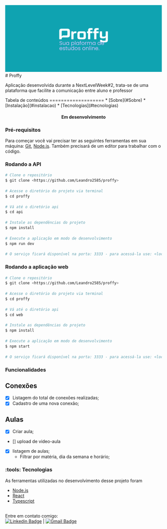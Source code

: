 <img alt="Proffy" title="Proffy" src="./assets/banner.svg"/>
# Proffy
<p align="left">
Aplicação desenvolvida durante a NextLevelWeek#2, trata-se de uma plataforma que facilite a comunicação entre aluno e professor
</p>
Tabela de conteúdos
===================
<!--ts-->
    * [Sobre](#Sobre)
    * [Instalação](#instalacao)
    * [Tecnologias](#tecnologias)
<!--te-->
<h4 align="center">
Em desenvolvimento
</h4>

### Pré-requisitos
Para começar você vai precisar ter as seguintes ferramentas em sua máquina:
[Git](https://git-scm.com), [Node.js](https://nodejs.org/en/).
Também precisará de um editor para trabalhar com o código.

### Rodando a API

``` bash
# Clone o repositório
$ git clone <https://github.com/Leandro2585/proffy>

# Acesse o diretório do projeto via terminal
$ cd proffy

# Vá até o diretório api
$ cd api

# Instale as dependências do projeto
$ npm install

# Execute a aplicação em modo de desenvolvimento
$ npm run dev

# O serviço ficará disponível na porta: 3333 - para acessá-la use: <localhost:3333>
```
### Rodando a aplicação web
``` bash
# Clone o repositório
$ git clone <https://github.com/Leandro2585/proffy>

# Acesse o diretório do projeto via terminal
$ cd proffy

# Vá até o diretório api
$ cd web

# Instale as dependências do projeto
$ npm install

# Execute a aplicação em modo de desenvolvimento
$ npm start

# O serviço ficará disponível na porta: 3333 - para acessá-la use: <localhost:3000>
```
### Funcionalidades

## Conexões

- [x] Listagem do total de conexões realizadas;
- [x] Cadastro de uma nova conexão;

## Aulas
- [x] Criar aula;
- [] upload de video-aula
- [x] listagem de aulas;
    - Filtrar por matéria, dia da semana e horário;
### :tools: Tecnologias
As ferramentas utilizadas no desenvolvimento desse projeto foram
- [Node.js](https://nodejs.org/en/)
- [React](https://pt-br.reactjs.org/)
- [Typescript](https://typescriptlang.org/)

 <br/> Entre em contato comigo:<br/> [![Linkedin Badge](https://img.shields.io/badge/-LeandroReal-blue?style=flat-square&logo=Linkedin&logoColor=white&link=https://www.linkedin.com/in/leandro-r-434b811a5/)](https://www.linkedin.com/in/leandro-r-434b811a5/) 
| 
[![Gmail Badge](https://img.shields.io/badge/-leo.real2585@gmail.com-c14438?style=flat-square&logo=Gmail&logoColor=white&link=mailto:leo.real2585@gmail.com)](mailto:leo.real2585@gmail.com)

